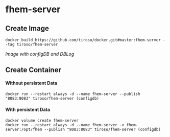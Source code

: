 # fhem-server
<h2>Create Image</h2>
<p>
  <code>docker build https://github.com/tiroso/docker.git#master:fhem-server --tag tiroso/fhem-server</code>
</p>
<i>Image with configDB and DBLog</i>
<h2>Create Container</h2>
<h4>Without persistent Data</h4>
<p>
  <code>docker run --restart always -d --name fhem-server --publish "8083:8083" tiroso/fhem-server (configdb)</code><br>
</p>
<h4>With persistent Data</h4>
<p>
  <code>docker volume create fhem-server</code><br>
  <code>docker run --restart always -d --name fhem-server -v fhem-server:/opt/fhem --publish "8083:8083" tiroso/fhem-server (configdb)</code><br>
</p>
